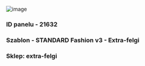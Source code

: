 ![image](https://user-images.githubusercontent.com/110167464/222437947-141fb352-9b4d-47fd-ab49-4fd5c754c78e.png)
### ID panelu - 21632
### Szablon - STANDARD Fashion v3 - Extra-felgi
### Sklep: extra-felgi
